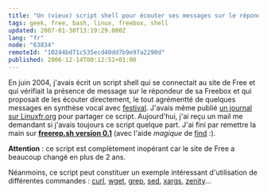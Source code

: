 ```yaml
---
title: "Un (vieux) script shell pour écouter ses messages sur le répondeur de sa Freebox"
tags: geek, free, bash, linux, freebox, shell
updated: 2007-01-30T13:19:29.000Z
lang: "fr"
node: "63834"
remoteId: "10244bd71c535ecd40dd7b9e97a2290d"
published: 2006-12-14T00:12:51+01:00
---
```

 
En juin 2004, j'avais écrit un script shell qui se connectait au site de Free et qui vérifiait la présence de message sur le répondeur de sa Freebox et qui proposait de les écouter directement, le tout agrémentté de quelques messages en synthèse vocal avec [festival](http://pwet.fr/man/linux/commandes/festival). J'avais même publié [un journal sur Linuxfr.org](http://linuxfr.org/~TiGr0u/13808.html) pour partager ce script. Aujourd'hui, j'ai reçu un mail me demandant si j'avais toujours ce script quelque part. J'ai fini par remettre la main sur [**freerep.sh version 0.1**](/files/freerep.sh) (avec l'aide *magique* de [find](http://pwet.fr/man/linux/commandes/find) :).

 
**Attention** : ce script est complètement inopérant car le site de Free a beaucoup changé en plus de 2 ans.

 
Néanmoins, ce script peut constituer un exemple intéressant d'utilisation de différentes commandes : [curl](http://pwet.fr/man/linux/commandes/curl), [wget](http://pwet.fr/man/linux/commandes/wget), [grep](http://pwet.fr/man/linux/commandes/grep), [sed](http://pwet.fr/man/linux/commandes/sed__1), [xargs](http://pwet.fr/man/linux/commandes/xargs), [zenity](http://pwet.fr/man/linux/commandes/zenity)...

